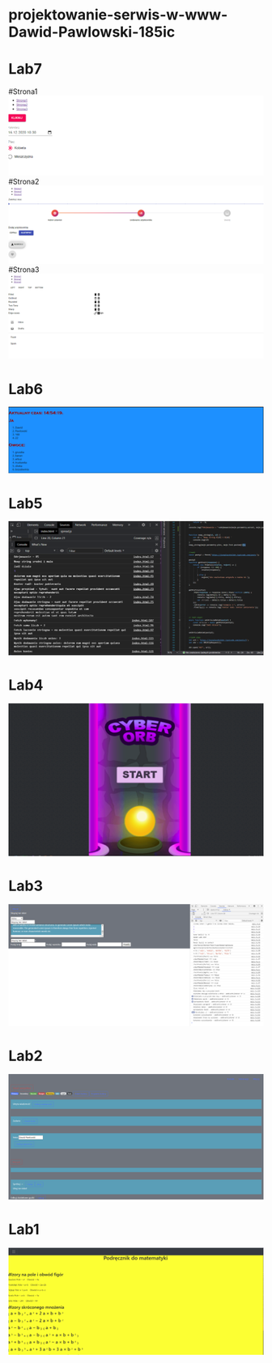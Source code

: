 # projektowanie-serwis-w-www-Dawid-Pawlowski-185ic

# Lab7

#Strona1
![alt text](https://github.com/DawidPawlowski123/projektowanie-serwis-w-www-Dawid-Pawlowski-185ic/blob/main/lab7/screens/1.png)
#Strona2
![alt text](https://github.com/DawidPawlowski123/projektowanie-serwis-w-www-Dawid-Pawlowski-185ic/blob/main/lab7/screens/2.png)
#Strona3
![alt text](https://github.com/DawidPawlowski123/projektowanie-serwis-w-www-Dawid-Pawlowski-185ic/blob/main/lab7/screens/3.png)

# Lab6
![alt text](https://github.com/DawidPawlowski123/projektowanie-serwis-w-www-Dawid-Pawlowski-185ic/blob/main/lab6/screnny/1.png)

# Lab5
![alt text](https://github.com/DawidPawlowski123/projektowanie-serwis-w-www-Dawid-Pawlowski-185ic/blob/main/lab5/1.png)

# Lab4
![alt text](https://github.com/DawidPawlowski123/projektowanie-serwis-w-www-Dawid-Pawlowski-185ic/blob/main/lab4/1.png)

# Lab3
![alt text](https://github.com/DawidPawlowski123/projektowanie-serwis-w-www-Dawid-Pawlowski-185ic/blob/main/lab3/1.png)

# Lab2
![alt text](https://github.com/DawidPawlowski123/projektowanie-serwis-w-www-Dawid-Pawlowski-185ic/blob/main/lab2/1.png)

# Lab1 
![alt text](https://github.com/DawidPawlowski123/projektowanie-serwis-w-www-Dawid-Pawlowski-185ic/blob/main/lab1/1.png)







